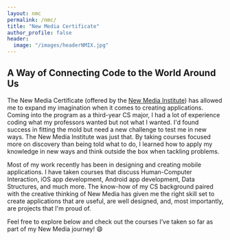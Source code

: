 ```yaml
---
layout: nmc
permalink: /nmc/
title: "New Media Certificate"
author_profile: false
header: 
  image: "/images/headerNMIX.jpg"
---
```


## A Way of Connecting Code to the World Around Us

The New Media Certificate (offered by the [New Media Institute](https://mynmi.net/about/)) has allowed me to expand my imagination when it comes to creating applications. Coming into the program as a third-year CS major, I had a lot of experience coding what my professors wanted but not what I wanted. I'd found success in fitting the mold but need a new challenge to test me in new ways. The New Media Institute was just that. By taking courses focused more on discovery than being told what to do, I learned how to apply my knowledge in new ways and think outside the box when tackling problems.

Most of my work recently has been in designing and creating mobile applications. I have taken courses that discuss Human-Computer Interaction, iOS app development, Android app development, Data Structures, and much more. The know-how of my CS background paired with the creative thinking of New Media has given me the right skill set to create applications that are useful, are well designed, and, most importantly, are projects that I'm proud of. 

Feel free to explore below and check out the courses I’ve taken so far as part of my New Media journey! 😄
